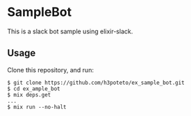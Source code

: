 # SampleBot

This is a slack bot sample using elixir-slack.

## Usage
Clone this repository, and run:

```
$ git clone https://github.com/h3poteto/ex_sample_bot.git
$ cd ex_ample_bot
$ mix deps.get
...
$ mix run --no-halt
```
